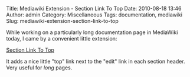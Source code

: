 Title: Mediawiki Extension - Section Link To Top
Date: 2010-08-18 13:46
Author: admin
Category: Miscellaneous
Tags: documentation, mediawiki
Slug: mediawiki-extension-section-link-to-top

While working on a particularly long documentation page in MediaWiki
today, I came by a convenient little extension:

[Section Link To
Top](http://www.mediawiki.org/wiki/Extension:SectionLinkToTop)

It adds a nice little "top" link next to the "edit" link in each section
header. Very useful for *long* pages.
